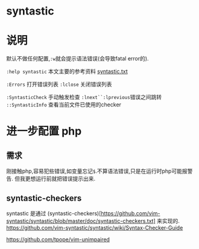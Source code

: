 # syntastic

# 说明
默认不做任何配置,`:w`就会提示语法错误(会导致fatal error的).

`:help syntastic` 本文主要的参考资料 [syntastic.txt](https://github.com/vim-syntastic/syntastic/blob/master/doc/syntastic.txt)

`:Errors` 打开错误列表
`:lclose` 关闭错误列表

`:SyntasticCheck` 手动触发检查
`:lnext``:lprevious`错误之间跳转
`::SyntasticInfo` 查看当前文件已使用的checker

# 进一步配置 php

## 需求

刚接触php,容易犯些错误,如变量忘记`$`.不算语法错误,只是在运行时php可能报警告.  但我更想运行前就把错误提示出来.

## syntastic-checkers
syntastic 是通过
(syntastic-checkers)[https://github.com/vim-syntastic/syntastic/blob/master/doc/syntastic-checkers.txt]
来实现的.
https://github.com/vim-syntastic/syntastic/wiki/Syntax-Checker-Guide


https://github.com/tpope/vim-unimpaired